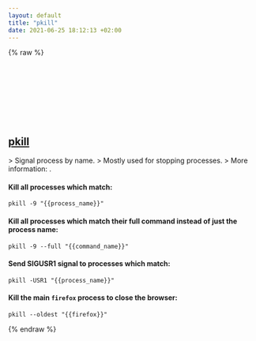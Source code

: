```yaml
---
layout: default
title: "pkill"
date: 2021-06-25 18:12:13 +02:00
---
```

{% raw %}
<h2 id="pkill">
  <a href="/en/common/pkill.html">pkill</a> <a href="#pkill"><svg class="icon">
    <use href="/assets/images/unicode_sprite.svg#link" />
  </svg></a>
</h2>
> Signal process by name.
> Mostly used for stopping processes.
> More information: <https://www.man7.org/linux/man-pages/man1/pkill.1.html>.

#### Kill all processes which match:
```shell
pkill -9 "{{process_name}}"
```
#### Kill all processes which match their full command instead of just the process name:
```shell
pkill -9 --full "{{command_name}}"
```
#### Send SIGUSR1 signal to processes which match:
```shell
pkill -USR1 "{{process_name}}"
```
#### Kill the main `firefox` process to close the browser:
```shell
pkill --oldest "{{firefox}}"
```
{% endraw %}